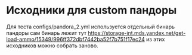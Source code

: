 # Исходники для custom пандоры
Для теста configs/pandora_2.yml используется отдельный бинарь пандоры
сам бинарь лежит тут https://storage-int.mds.yandex.net/get-load-ammo/15349/996ff372dbf7442ba52f7b751f17ec24
из этих исходников можно собрать заново.
